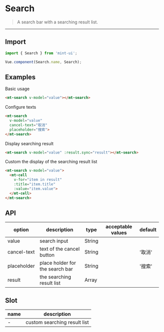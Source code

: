 # Search

> A search bar with a searching result list.

----------

## Import

```javascript
import { Search } from 'mint-ui';

Vue.component(Search.name, Search);
```

## Examples

Basic usage

```html
<mt-search v-model="value"></mt-search>
```

Configure texts

```html
<mt-search
  v-model="value"
  cancel-text="取消"
  placeholder="搜索">
</mt-search>
```

Display searching result
```html
<mt-search v-model="value" :result.sync="result"></mt-search>
```

Custom the display of the searching result list
```html
<mt-search v-model="value">
  <mt-cell
    v-for="item in result"
    :title="item.title"
    :value="item.value">
  </mt-cell>
</mt-search>
```



## API

| option | description | type | acceptable values | default |
|------|-------|---------|-------|--------|
| value | search input  | String | |   |
|cancel-text | text of the cancel button | String | | '取消' |
|placeholder | place holder for the search bar  | String | | '搜索' |
| result | the searching result list | Array | | |

## Slot

| name | description |
|------|--------|
| - | custom searching result list|
